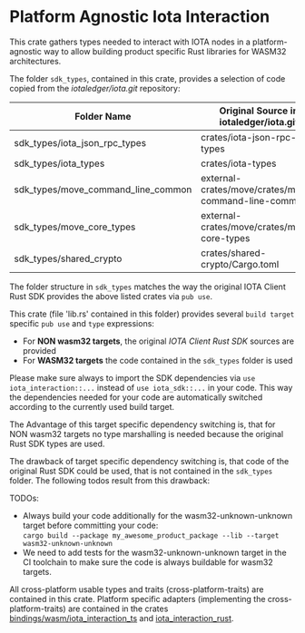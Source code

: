# Platform Agnostic Iota Interaction

This crate gathers types needed to interact with IOTA nodes in a platform-agnostic way
to allow building product specific Rust libraries for WASM32 architectures.

The folder `sdk_types`, contained in this crate, provides a selection of
code copied from the *iotaledger/iota.git* repository:

| Folder Name                        | Original Source in iotaledger/iota.git               |
|------------------------------------|------------------------------------------------------|
| sdk_types/iota_json_rpc_types      | crates/iota-json-rpc-types                           |
| sdk_types/iota_types               | crates/iota-types                                    |
| sdk_types/move_command_line_common | external-crates/move/crates/move-command-line-common |
| sdk_types/move_core_types          | external-crates/move/crates/move-core-types          |
| sdk_types/shared_crypto            | crates/shared-crypto/Cargo.toml                      |

The folder structure in `sdk_types` matches the way the original IOTA Client Rust SDK
provides the above listed crates via `pub use`.

This crate (file 'lib.rs' contained in this folder) provides several
`build target` specific `pub use` and `type` expressions:

* For **NON wasm32 targets**, the original _IOTA Client Rust SDK_ sources are provided
* For **WASM32 targets** the code contained in the `sdk_types` folder is used

Please make sure always to import the SDK dependencies via `use iota_interaction::...`
instead of `use iota_sdk::...` in your code. This way the dependencies needed for your
code are automatically switched according to the currently used build target.

The Advantage of this target specific dependency switching is,
that for NON wasm32 targets no type marshalling is needed because
the original Rust SDK types are used.

The drawback of target specific dependency switching is, that code of
the original Rust SDK could be used, that is not contained in the
`sdk_types` folder. The following todos result from this drawback:

TODOs:

* Always build your code additionally for the wasm32-unknown-unknown target
  before committing your code:<br>
  `cargo build --package my_awesome_product_package --lib --target wasm32-unknown-unknown`
* We need to add tests for the wasm32-unknown-unknown target in the CI toolchain
  to make sure the code is always buildable for wasm32 targets.

All cross-platform usable types and traits (cross-platform-traits)
are contained in this crate.
Platform specific adapters (implementing the cross-platform-traits) are contained in
the crates [bindings/wasm/iota_interaction_ts](../bindings/wasm/iota_interaction_ts)
and [iota_interaction_rust](../iota_interaction_rust).